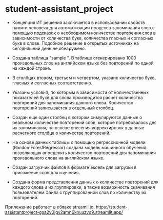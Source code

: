 # student-assistant_project

- Концепция ИТ решения заключается в использовании свойств памяти человека для автоматизации процесса запоминания слов с помощью подсказок о необходимом количестве повторения слов в зависимости от количества букв, количества гласных и согласных букв в слове. Подобное решение в открытых источниках на сегодняшний день не обнаружено.

- Создана таблица  "sample ".  В таблице сгенерировано 1000 произвольных слов на английском языке без повторений по одной на каждой строке.
- В столбцах втором, третьем и четвертом, указано количество букв, гласных и согласных соответственно.
- Указаны условия, по которым в зависимости от количественных показателей букв для слова производится расчет количества повторений для запоминания данного слова. Количество повторений записывается в отдельный столбец.
- Создан еще один столбец в котором симулируются данные о реальном количестве повторений слов, которое потребовалось для их запоминания, на основе внесения корректировок в данные расчетного столбца о количестве повторений.
- На основе данных таблицы с помощью регрессионной модели (RandomForestRegressor) создана модель машинного обучения позволяющая определять количество повторений для запоминания произвольного слова на английском языке.
- Создан загрузчик файлов в формате эксель для загрузки в приложение слов для изучения.
- Создана форма представления данных о количестве повторений для каждого слова и их группировки, а также возможность скачивания пользователем файла с группированной слов по количеству их повторений.

Приложение работает в облаке streamli.io: https://student-assistantproject-goa2v3jqv2amn6knuuzvo9.streamlit.app/
